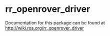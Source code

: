 # rr_openrover_driver
Documentation for this package can be found at http://wiki.ros.org/rr_openrover_driver